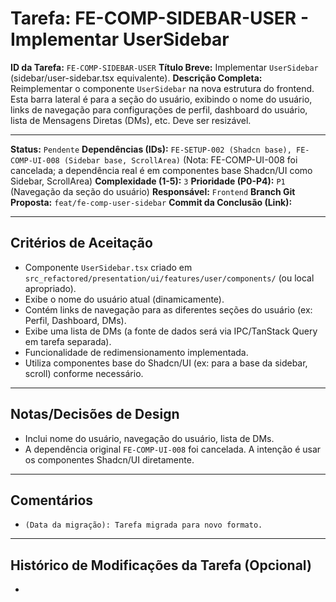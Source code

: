 # Tarefa: FE-COMP-SIDEBAR-USER - Implementar UserSidebar

**ID da Tarefa:** `FE-COMP-SIDEBAR-USER`
**Título Breve:** Implementar `UserSidebar` (sidebar/user-sidebar.tsx equivalente).
**Descrição Completa:**
Reimplementar o componente `UserSidebar` na nova estrutura do frontend. Esta barra lateral é para a seção do usuário, exibindo o nome do usuário, links de navegação para configurações de perfil, dashboard do usuário, lista de Mensagens Diretas (DMs), etc. Deve ser resizável.

---

**Status:** `Pendente`
**Dependências (IDs):** `FE-SETUP-002 (Shadcn base), FE-COMP-UI-008 (Sidebar base, ScrollArea)` (Nota: FE-COMP-UI-008 foi cancelada; a dependência real é em componentes base Shadcn/UI como Sidebar, ScrollArea)
**Complexidade (1-5):** `3`
**Prioridade (P0-P4):** `P1` (Navegação da seção do usuário)
**Responsável:** `Frontend`
**Branch Git Proposta:** `feat/fe-comp-user-sidebar`
**Commit da Conclusão (Link):**

---

## Critérios de Aceitação
- Componente `UserSidebar.tsx` criado em `src_refactored/presentation/ui/features/user/components/` (ou local apropriado).
- Exibe o nome do usuário atual (dinamicamente).
- Contém links de navegação para as diferentes seções do usuário (ex: Perfil, Dashboard, DMs).
- Exibe uma lista de DMs (a fonte de dados será via IPC/TanStack Query em tarefa separada).
- Funcionalidade de redimensionamento implementada.
- Utiliza componentes base do Shadcn/UI (ex: para a base da sidebar, scroll) conforme necessário.

---

## Notas/Decisões de Design
- Inclui nome do usuário, navegação do usuário, lista de DMs.
- A dependência original `FE-COMP-UI-008` foi cancelada. A intenção é usar os componentes Shadcn/UI diretamente.

---

## Comentários
- `(Data da migração): Tarefa migrada para novo formato.`

---

## Histórico de Modificações da Tarefa (Opcional)
-
